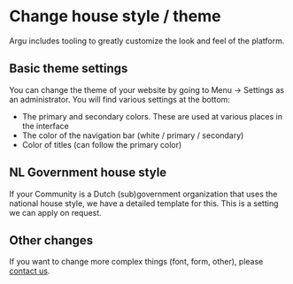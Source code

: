 # Change house style / theme

Argu includes tooling to greatly customize the look and feel of the platform.

## Basic theme settings

You can change the theme of your website by going to Menu -&gt; Settings as an administrator. You will find various settings at the bottom:

- The primary and secondary colors. These are used at various places in the interface
- The color of the navigation bar (white / primary / secondary)
- Color of titles (can follow the primary color)

## NL Government house style

If your Community is a Dutch (sub)government organization that uses the national house style, we have a detailed template for this. This is a setting we can apply on request.

## Other changes

If you want to change more complex things (font, form, other), please [contact us](https://argu.co/argu/edges/contact).
